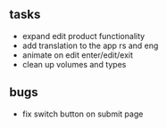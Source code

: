 ## tasks

- expand edit product functionality
- add translation to the app rs and eng
- animate on edit enter/edit/exit
- clean up volumes and types

## bugs

- fix switch button on submit page
